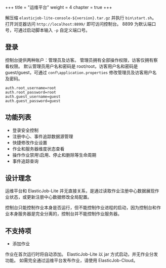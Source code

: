 +++ title = "运维平台"
weight = 4 chapter = true +++

解压缩 `elasticjob-lite-console-${version}.tar.gz` 并执行 `bin\start.sh`。 打开浏览器访问 `http://localhost:8899/` 即可访问控制台。 8899
为默认端口号，可通过启动脚本输入 `-p` 自定义端口号。

## 登录

控制台提供两种账户：管理员及访客。 管理员拥有全部操作权限，访客仅拥有察看权限。 默认管理员用户名和密码是 root/root，访客用户名和密码是 guest/guest，可通过 `conf\application.properties`
修改管理员及访客用户名及密码。

```
auth.root_username=root
auth.root_password=root
auth.guest_username=guest
auth.guest_password=guest
```

## 功能列表

- 登录安全控制
- 注册中心、事件追踪数据源管理
- 快捷修改作业设置
- 作业和服务器维度状态查看
- 操作作业禁用\启用、停止和删除等生命周期
- 事件追踪查询

## 设计理念

运维平台和 ElasticJob-Lite 并无直接关系，是通过读取作业注册中心数据展现作业状态，或更新注册中心数据修改全局配置。

控制台只能控制作业本身是否运行，但不能控制作业进程的启动，因为控制台和作业本身服务器是完全分离的，控制台并不能控制作业服务器。

## 不支持项

* 添加作业

作业在首次运行时将自动添加。 ElasticJob-Lite 以 jar 方式启动，并无作业分发功能。 如需完全通过运维平台发布作业，请使用 ElasticJob-Cloud。